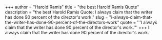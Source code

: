 +++
author = "Harold Ramis"
title = "the best Harold Ramis Quote"
description = "the best Harold Ramis Quote: I always claim that the writer has done 90 percent of the director's work."
slug = "i-always-claim-that-the-writer-has-done-90-percent-of-the-directors-work"
quote = '''I always claim that the writer has done 90 percent of the director's work.'''
+++
I always claim that the writer has done 90 percent of the director's work.
